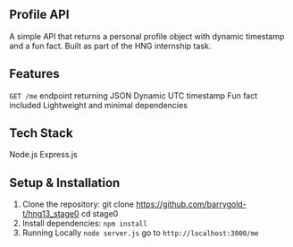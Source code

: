 ## Profile API
A simple API that returns a personal profile object with dynamic timestamp and a fun fact. Built as part of the HNG internship task.

## Features
`GET /me` endpoint returning JSON
Dynamic UTC timestamp
Fun fact included
Lightweight and minimal dependencies

## Tech Stack
Node.js
Express.js

## Setup & Installation
1. Clone the repository:
git clone https://github.com/barrygold-t/hng13_stage0
cd stage0
2. Install dependencies:
`npm install`
3. Running Locally
`node server.js`
go to `http://localhost:3000/me`
